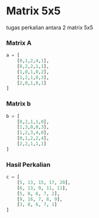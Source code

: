 # Matrix 5x5
tugas perkalian antara 2 matrix 5x5

### Matrix A
```python
a = [
    [0,1,2,4,1],
    [0,2,2,1,1],
    [1,0,1,0,2],
    [1,2,1,0,3],
    [2,0,1,0,1]
]
```

### Matrix b
```python
b = [
    [0,2,1,1,0],
    [1,3,0,0,3],
    [1,2,3,4,0],
    [0,1,2,2,4],
    [2,2,1,1,1]
]
```

### Hasil Perkalian
```python
c = [
    [5, 13, 15, 17, 20],
    [6, 13, 9, 11, 11],
    [5, 8, 6, 7, 2],
    [9, 16, 7, 8, 9],
    [3, 8, 6, 7, 1]
]
```
